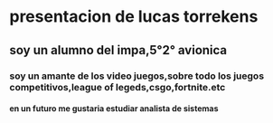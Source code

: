 # presentacion de lucas torrekens
## soy un alumno del impa,5°2° avionica
### soy un amante de los video juegos,sobre todo los juegos competitivos,league of legeds,csgo,fortnite.etc
#### en un futuro me gustaria estudiar analista de sistemas
